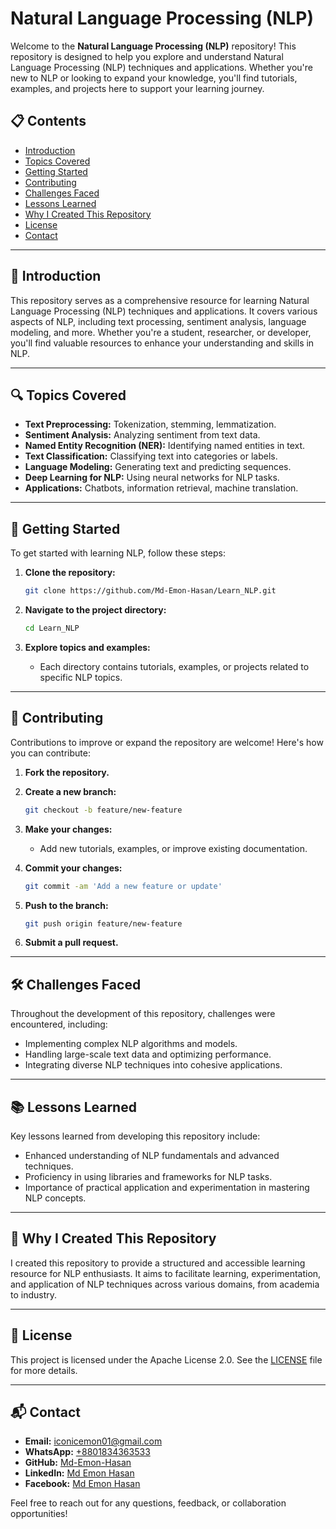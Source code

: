 # Natural Language Processing (NLP)

Welcome to the **Natural Language Processing (NLP)** repository! This repository is designed to help you explore and understand Natural Language Processing (NLP) techniques and applications. Whether you're new to NLP or looking to expand your knowledge, you'll find tutorials, examples, and projects here to support your learning journey.

## 📋 Contents

- [Introduction](#introduction)
- [Topics Covered](#topics-covered)
- [Getting Started](#getting-started)
- [Contributing](#contributing)
- [Challenges Faced](#challenges-faced)
- [Lessons Learned](#lessons-learned)
- [Why I Created This Repository](#why-i-created-this-repository)
- [License](#license)
- [Contact](#contact)

---

## 📖 Introduction

This repository serves as a comprehensive resource for learning Natural Language Processing (NLP) techniques and applications. It covers various aspects of NLP, including text processing, sentiment analysis, language modeling, and more. Whether you're a student, researcher, or developer, you'll find valuable resources to enhance your understanding and skills in NLP.

---

## 🔍 Topics Covered

- **Text Preprocessing:** Tokenization, stemming, lemmatization.
- **Sentiment Analysis:** Analyzing sentiment from text data.
- **Named Entity Recognition (NER):** Identifying named entities in text.
- **Text Classification:** Classifying text into categories or labels.
- **Language Modeling:** Generating text and predicting sequences.
- **Deep Learning for NLP:** Using neural networks for NLP tasks.
- **Applications:** Chatbots, information retrieval, machine translation.

---

## 🚀 Getting Started

To get started with learning NLP, follow these steps:

1. **Clone the repository:**

   ```bash
   git clone https://github.com/Md-Emon-Hasan/Learn_NLP.git
   ```

2. **Navigate to the project directory:**

   ```bash
   cd Learn_NLP
   ```

3. **Explore topics and examples:**

   - Each directory contains tutorials, examples, or projects related to specific NLP topics.

---

## 🤝 Contributing

Contributions to improve or expand the repository are welcome! Here's how you can contribute:

1. **Fork the repository.**
2. **Create a new branch:**

   ```bash
   git checkout -b feature/new-feature
   ```

3. **Make your changes:**

   - Add new tutorials, examples, or improve existing documentation.

4. **Commit your changes:**

   ```bash
   git commit -am 'Add a new feature or update'
   ```

5. **Push to the branch:**

   ```bash
   git push origin feature/new-feature
   ```

6. **Submit a pull request.**

---

## 🛠️ Challenges Faced

Throughout the development of this repository, challenges were encountered, including:

- Implementing complex NLP algorithms and models.
- Handling large-scale text data and optimizing performance.
- Integrating diverse NLP techniques into cohesive applications.

---

## 📚 Lessons Learned

Key lessons learned from developing this repository include:

- Enhanced understanding of NLP fundamentals and advanced techniques.
- Proficiency in using libraries and frameworks for NLP tasks.
- Importance of practical application and experimentation in mastering NLP concepts.

---

## 🌟 Why I Created This Repository

I created this repository to provide a structured and accessible learning resource for NLP enthusiasts. It aims to facilitate learning, experimentation, and application of NLP techniques across various domains, from academia to industry.

---

## 📜 License

This project is licensed under the Apache License 2.0. See the [LICENSE](LICENSE) file for more details.

---

## 📬 Contact

- **Email:** [iconicemon01@gmail.com](mailto:iconicemon01@gmail.com)
- **WhatsApp:** [+8801834363533](https://wa.me/8801834363533)
- **GitHub:** [Md-Emon-Hasan](https://github.com/Md-Emon-Hasan)
- **LinkedIn:** [Md Emon Hasan](https://www.linkedin.com/in/md-emon-hasan)
- **Facebook:** [Md Emon Hasan](https://www.facebook.com/mdemon.hasan2001/)

Feel free to reach out for any questions, feedback, or collaboration opportunities!
